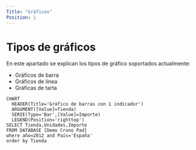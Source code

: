 ```yaml
---
Title: "Gráficos"
Position: 1
---
```



# Tipos de gráficos

En este apartado se explican los tipos de gráfico soportados actualmente:

- Gráficos de barra
- Gráficos de línea
- Gráficas de tarta

``` chart
CHART 
  HEADER(Title='Gráfico de barras con 1 indicador')
  ARGUMENT([Value]=Tienda)
  SERIE(Type='Bar',[Value]=Importe)
  LEGEND(Position='righttop')
SELECT Tienda,Unidades,Importe 
FROM DATABASE [Demo Crono Pad] 
where año=2012 and País='España'
order by Tienda
```
